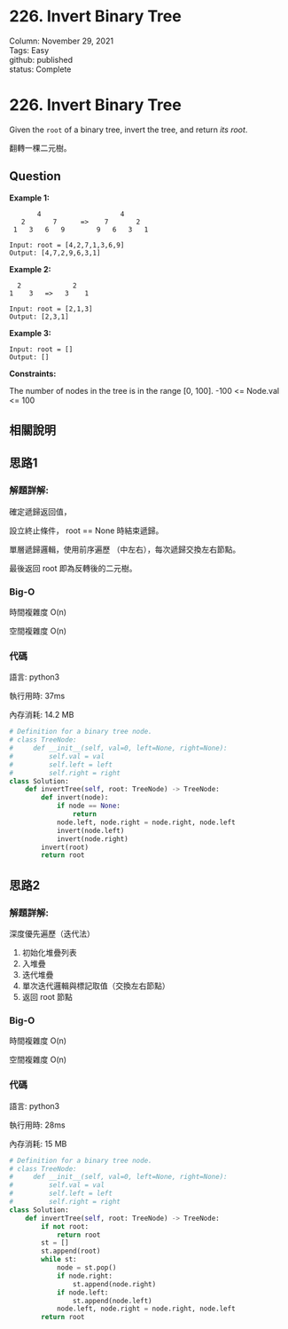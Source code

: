 # 226. Invert Binary Tree

Column: November 29, 2021  
Tags: Easy  
github: published  
status: Complete  

# 226. Invert Binary Tree

Given the `root` of a binary tree, invert the tree, and return *its root*.

翻轉一棵二元樹。

## Question

**Example 1:**

```
       4                    4
   2       7      =>    7       2
 1   3   6   9        9   6   3   1

Input: root = [4,2,7,1,3,6,9]
Output: [4,7,2,9,6,3,1]
```

**Example 2:**

```
  2             2
1    3   =>   3    1

Input: root = [2,1,3]
Output: [2,3,1]
```

**Example 3:**

```
Input: root = []
Output: []
```

**Constraints:**

The number of nodes in the tree is in the range [0, 100].
-100 <= Node.val <= 100

## 相關說明

## 思路1

### 解題詳解:

確定遞歸返回值，

設立終止條件， root == None 時結束遞歸。

單層遞歸邏輯，使用前序遍歷 （中左右），每次遞歸交換左右節點。

最後返回 root 即為反轉後的二元樹。

### Big-O

時間複雜度 O(n)

空間複雜度 O(n)

### 代碼

語言: python3

執行用時: 37ms 

內存消耗: 14.2 MB

```python
# Definition for a binary tree node.
# class TreeNode:
#     def __init__(self, val=0, left=None, right=None):
#         self.val = val
#         self.left = left
#         self.right = right
class Solution:
    def invertTree(self, root: TreeNode) -> TreeNode:
        def invert(node):
            if node == None:
                return
            node.left, node.right = node.right, node.left  
            invert(node.left)
            invert(node.right)
        invert(root)
        return root
```

## 思路2

### 解題詳解:

深度優先遍歷（迭代法）

1. 初始化堆疊列表
2. 入堆疊
3. 迭代堆疊
4. 單次迭代邏輯與標記取值（交換左右節點）
5. 返回 root 節點

### Big-O

時間複雜度 O(n)

空間複雜度 O(n)

### 代碼

語言: python3

執行用時: 28ms 

內存消耗: 15 MB

```python
# Definition for a binary tree node.
# class TreeNode:
#     def __init__(self, val=0, left=None, right=None):
#         self.val = val
#         self.left = left
#         self.right = right
class Solution:
    def invertTree(self, root: TreeNode) -> TreeNode:
        if not root:
            return root
        st = []
        st.append(root)
        while st:
            node = st.pop()
            if node.right:
                st.append(node.right)
            if node.left:
                st.append(node.left)
            node.left, node.right = node.right, node.left
        return root
```